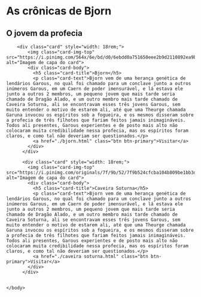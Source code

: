 <!DOCTYPE html>
<html>
    <head>
        <link rel="stylesheet" href="https://stackpath.bootstrapcdn.com/bootstrap/4.1.3/css/bootstrap.min.css" integrity="sha384-MCw98/SFnGE8fJT3GXwEOngsV7Zt27NXFoaoApmYm81iuXoPkFOJwJ8ERdknLPMO" crossorigin="anonymous">
        <title>As crônicas de Bjorn</title>
    </head>
    <body>
        <h1>As crônicas de Bjorn</h1>
        <h2>O jovem da profecia</h2>

        
        <div class="card" style="width: 18rem;">
            <img class="card-img-top" src="https://i.pinimg.com/564x/6e/bd/d0/6ebdd0a751650eee2b9d2110892ea9bf.jpg" alt="Imagem de capa do card">
            <div class="card-body">
              <h5 class="card-title">Bjorn</h5>
              <p class="card-text">Bjorn vem de uma herança genética de lendários Garous, no qual foi chamado para um conclave junto a outros inúmeros Garous, em um Caern de poder imensurável, e lá estava ele junto a outros 2 membros, um pequeno jovem que mais tarde seria chamado de Dragão Alado, e um outro membro mais tarde chamado de Caveira Soturna, ali se encontravam esses três jovens Garous, sem muito entender o motivo de estarem ali, até que uma Theurge chamada Garuna invocou os espíritos sob a fogueira, e os mesmos disseram sobre a profecia de três filhotes que fariam feitos jamais inimagináveis. Todos ali presentes, Garous experientes e de posto mais alto não colocaram muita credibilidade nessa profecia, mas os espíritos foram claros, e como tal não deveriam ser questionados.</p>
              <a href="./bjorn.html" class="btn btn-primary">Visitar</a>
            </div>
          </div>

          <div class="card" style="width: 18rem;">
            <img class="card-img-top" src="https://i.pinimg.com/originals/7f/9b/52/7f9b524cfcba104b809be1bb3d320252.jpg" alt="Imagem de capa do card">
            <div class="card-body">
              <h5 class="card-title">Caveira Soturna</h5>
              <p class="card-text">Bjorn vem de uma herança genética de lendários Garous, no qual foi chamado para um conclave junto a outros inúmeros Garous, em um Caern de poder imensurável, e lá estava ele junto a outros 2 membros, um pequeno jovem que mais tarde seria chamado de Dragão Alado, e um outro membro mais tarde chamado de Caveira Soturna, ali se encontravam esses três jovens Garous, sem muito entender o motivo de estarem ali, até que uma Theurge chamada Garuna invocou os espíritos sob a fogueira, e os mesmos disseram sobre a profecia de três filhotes que fariam feitos jamais inimagináveis. Todos ali presentes, Garous experientes e de posto mais alto não colocaram muita credibilidade nessa profecia, mas os espíritos foram claros, e como tal não deveriam ser questionados.</p>
              <a href="./caveira soturna.html" class="btn btn-primary">Visitar</a>
            </div>
          </div>

        
    </body>
</html>